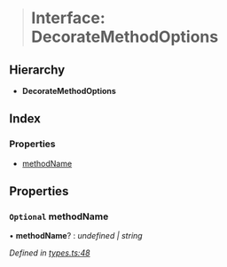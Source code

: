 > # Interface: DecorateMethodOptions

## Hierarchy

* **DecorateMethodOptions**

## Index

### Properties

* [methodName](_types_.decoratemethodoptions.md#optional-methodname)

## Properties

### `Optional` methodName

• **methodName**? : *undefined | string*

*Defined in [types.ts:48](https://github.com/polkadot-js/api/blob/07d23d5/packages/api/src/types.ts#L48)*